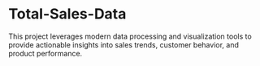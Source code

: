 # Total-Sales-Data
 This project leverages modern data processing and visualization tools to provide actionable insights into sales trends, customer behavior, and product performance.
